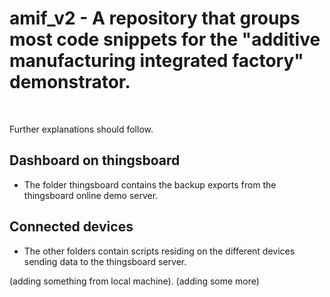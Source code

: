 # amif_v2 - A repository that groups most code snippets for the "additive manufacturing integrated factory" demonstrator.

<p>&nbsp;</p>
<p>Further explanations should follow.</p>

## Dashboard on thingsboard
* The folder thingsboard contains the backup exports from the thingsboard online demo server.

## Connected devices
* The other folders contain scripts residing on the different devices sending data to the thingsboard server.

(adding something from local machine).
(adding some more)
